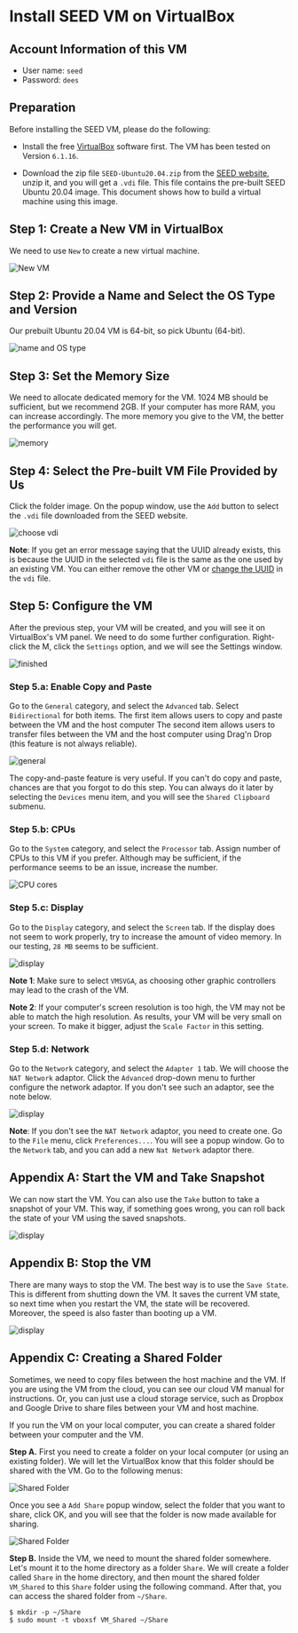 # Install SEED VM on VirtualBox

## Account Information of this VM

- User name: `seed`
- Password: `dees`

## Preparation 

Before installing the SEED VM, please do the following:

- Install the free [VirtualBox](https://www.virtualbox.org/) software first. 
The VM has been tested on Version `6.1.16`.

- Download the zip file `SEED-Ubuntu20.04.zip` from the 
[SEED website](https://seedsecuritylabs.org/labsetup.html), unzip it, 
and you will get a `.vdi` file. This file contains the pre-built SEED 
Ubuntu 20.04 image. This document shows how to build a virtual machine
using this image. 


## Step 1: Create a New VM in VirtualBox

We need to use `New` to create a new virtual machine.

![New VM](./Figs/vm-new.png)

## Step 2: Provide a Name and Select the OS Type and Version

Our prebuilt Ubuntu 20.04 VM is 64-bit, so pick Ubuntu (64-bit). 

![name and OS type](./Figs/vm-name-type.png)


## Step 3: Set the Memory Size

We need to allocate dedicated memory for the VM. 
1024 MB should be sufficient, but we recommend 2GB. If your computer has more 
RAM, you can increase accordingly. The more memory you give to the VM, 
the better the performance you will get.

![memory](./Figs/vm-memory.png)

## Step 4: Select the Pre-built VM File Provided by Us

Click the folder image. On the popup window, use
the `Add` button to select the `.vdi` file downloaded 
from the SEED website.  

![choose vdi](./Figs/vm-hard-disk.png)

**Note**: If you get an error message saying that the UUID already exists,
this is because the UUID in the selected `vdi` file is the same as the 
one used by an existing VM. You can either remove the other VM or 
[change the UUID](https://tecadmin.net/change-the-uuid-of-virtual-disk/) 
in the `vdi` file.

## Step 5: Configure the VM

After the previous step, your VM will be created, and you will
see it on VirtualBox's VM panel. We need to do some further 
configuration. Right-click the M, click
the `Settings` option, and we will see the Settings window.

![finished](./Figs/vm-setting.png)


### Step 5.a: Enable Copy and Paste

Go to the `General` category, and select the `Advanced` tab. 
Select `Bidirectional` for both items. The first item allows users to copy
and paste between the VM and the host computer 
The second item allows users
to transfer files between the VM and the host computer using Drag'n Drop (this 
feature is not always reliable).

![general](./Figs/vm-setting-general.png)

The copy-and-paste feature is very useful. If you can't do copy and paste, 
chances are that you forgot to do this step. You can always do it later
by selecting the `Devices` menu item, and you will see the 
`Shared Clipboard` submenu. 


### Step 5.b: CPUs 

Go to the `System` category, and select the `Processor` tab. 
Assign number of CPUs to this VM if you prefer. Although may be sufficient,
if the performance seems to be an issue, increase the number. 

![CPU cores](./Figs/vm-setting-system.png)


### Step 5.c: Display

Go to the `Display` category, and select the `Screen` tab. If the 
display does not seem to work properly, try to increase the amount of video memory.
In our testing, `28 MB` seems to be sufficient. 

![display](./Figs/vm-setting-display.png)

**Note 1**: Make sure to select `VMSVGA`, as choosing other graphic controllers 
may lead to the crash of the VM.

**Note 2**: If your computer's screen resolution is too high, the VM may not be able 
to match the high resolution. As results, your VM will be very small on your screen. 
To make it bigger, adjust the `Scale Factor` in this setting. 

### Step 5.d: Network

Go to the `Network` category, and select the `Adapter 1` tab. We will
choose the `NAT Network` adaptor. Click the `Advanced` drop-down menu to
further configure the network adaptor. If you don't see such an adaptor,
see the note below. 

![display](./Figs/vm-setting-network.png)


**Note**: If you don't see the `NAT Network` adaptor, you need to create one.
Go to the `File` menu, click `Preferences...`. You will see a popup window.
Go to the `Network` tab, and you can add a new `Nat Network` adaptor there.

## Appendix A: Start the VM and Take Snapshot 

We can now start the VM. You can also use the `Take` button to take a snapshot 
of your VM. This way, if something goes wrong, you can roll back the state of
your VM using the saved snapshots. 

![display](./Figs/vm-start.png)

## Appendix B: Stop the VM

There are many ways to stop the VM. The best way is to use the `Save State`. This
is different from shutting down the VM. It saves the current VM state, so next time
when you restart the VM, the state will be recovered. Moreover, the speed is also
faster than booting up a VM.

![display](./Figs/vm-stop.png)

## Appendix C: Creating a Shared Folder

Sometimes, we need to copy files between the host machine and the VM. 
If you are using the VM from the cloud, you can see our cloud VM manual
for instructions. Or, you can just use a cloud storage service, such as 
Dropbox and Google Drive to share files between your VM and host machine. 

If you run the VM on your local computer, you can create a shared folder 
between your computer and the VM. 

**Step A.** First you need to create a folder on your local computer (or using
an existing folder). We will let the VirtualBox know that this folder 
should be shared with the VM. Go to the following menus:

![Shared Folder](./Figs/vm-shared-folder.png)

Once you see a `Add Share` popup window, select the folder that 
you want to share, click OK, and you will see that the folder is now
made available for sharing. 

![Shared Folder](./Figs/vm-shared-folder-2.png)

**Step B.** Inside the VM, we need to mount the shared folder somewhere.
Let's mount it to the home directory as a folder `Share`.
We will create a folder called `Share` in the home directory, and then
mount the shared folder `VM_Shared` to this `Share` folder using 
the following command. After that, you can access the shared folder 
from `~/Share`. 

```
$ mkdir -p ~/Share
$ sudo mount -t vboxsf VM_Shared ~/Share
```